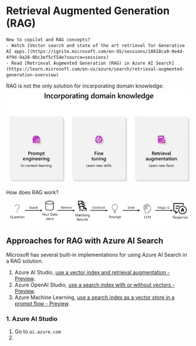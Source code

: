 # Retrieval Augmented Generation (RAG)

```{seealso}
New to copilot and RAG concepts? 
- Watch [Vector search and state of the art retrieval for Generative AI apps.](https://ignite.microsoft.com/en-US/sessions/18618ca9-0e4d-4f9d-9a28-0bc3ef5cf54e?source=sessions)
- Read [Retrieval Augmented Generation (RAG) in Azure AI Search](https://learn.microsoft.com/en-us/azure/search/retrieval-augmented-generation-overview)
```
RAG is not the only solution for incorporating domain knowledge:
![domain-knowledge](domain-knowledge.png)


How does RAG work?

![RAG_pattern](rag-pattern.png)

## Approaches for RAG with Azure AI Search
Microsoft has several built-in implementations for using Azure AI Search in a RAG solution.

1. Azure AI Studio, [use a vector index and retrieval augmentation - Preview](https://learn.microsoft.com/en-us/azure/ai-studio/concepts/retrieval-augmented-generation).
2. Azure OpenAI Studio, [use a search index with or without vectors - Preview](https://learn.microsoft.com/en-us/azure/ai-services/openai/concepts/use-your-data?tabs=ai-search).
3. Azure Machine Learning, [use a search index as a vector store in a prompt flow - Preview](https://learn.microsoft.com/en-us/azure/machine-learning/how-to-create-vector-index?view=azureml-api-2).

### 1. Azure AI Studio
1. Go to `ai.azure.com`
2. 
